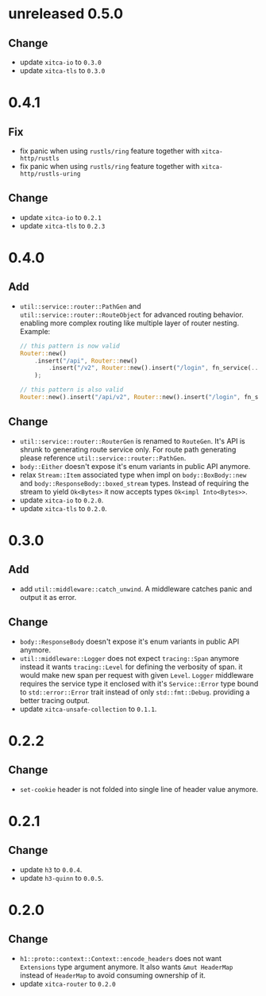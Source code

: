 # unreleased 0.5.0
## Change
- update `xitca-io` to `0.3.0`
- update `xitca-tls` to `0.3.0`

# 0.4.1
## Fix
- fix panic when using `rustls/ring` feature together with `xitca-http/rustls`
- fix panic when using `rustls/ring` feature together with `xitca-http/rustls-uring`

## Change
- update `xitca-io` to `0.2.1`
- update `xitca-tls` to `0.2.3`

# 0.4.0
## Add
- `util::service::router::PathGen` and `util::service::router::RouteObject` for advanced routing behavior. enabling more complex routing like multiple layer of router nesting. Example:
    ```rust
    // this pattern is now valid
    Router::new()
        .insert("/api", Router::new()
            .insert("/v2", Router::new().insert("/login", fn_service(..)))
        );
    
    // this pattern is also valid
    Router::new().insert("/api/v2", Router::new().insert("/login", fn_service(..)));
    ```

## Change
- `util::service::router::RouterGen` is renamed to `RouteGen`. It's API is shrunk to generating route service only. For route path generating please reference `util::service::router::PathGen`.
- `body::Either` doesn't expose it's enum variants in public API anymore.
- relax `Stream::Item` associated type when impl on `body::BoxBody::new` and `body::ResponseBody::boxed_stream` types. Instead of requiring the stream to yield `Ok<Bytes>` it now accepts types `Ok<impl Into<Bytes>>`.
- update `xitca-io` to `0.2.0`.
- update `xitca-tls` to `0.2.0`.

# 0.3.0
## Add
- add `util::middleware::catch_unwind`. A middleware catches panic and output it as error.

## Change
- `body::ResponseBody` doesn't expose it's enum variants in public API anymore.
- `util::middleware::Logger` does not expect `tracing::Span` anymore instead it wants `tracing::Level` for defining the verbosity of span. it would make new span per request with given `Level`. `Logger` middleware requires the service type it enclosed with it's `Service::Error` type bound to `std::error::Error` trait instead of only `std::fmt::Debug`. providing a better tracing output.
- update `xitca-unsafe-collection` to `0.1.1`.

# 0.2.2
## Change
- `set-cookie` header is not folded into single line of header value anymore.

# 0.2.1
## Change
- update `h3` to `0.0.4`.
- update `h3-quinn` to `0.0.5`.

# 0.2.0
## Change
- `h1::proto::context::Context::encode_headers` does not want `Extensions` type argument anymore. It also wants `&mut HeaderMap` instead of `HeaderMap` to avoid consuming ownership of it.
- update `xitca-router` to `0.2.0`

